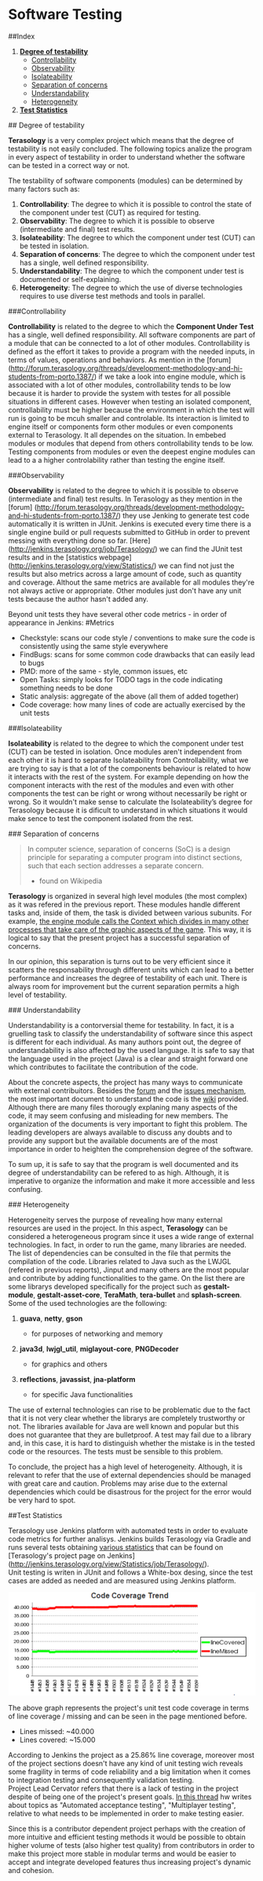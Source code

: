 # Software Testing

##Index

1. [**Degree of testability**](#Degree)
	* [Controllability](#Controllability)
	* [Observability](#Observability)
	* [Isolateability](#Isolateability)
	* [Separation of concerns](#Separation)
	* [Understandability](#Understandability)
	* [Heterogeneity](#Heterogeneity)
2. [**Test Statistics**](#Stats)

<a name="Degree"/>
## Degree of testability

**Terasology** is a very complex project which means that the degree of testability is not easily concluded. The following topics analize the program in every aspect of testability in order to understand whether the software can be tested in a correct way or not.

The testability of software components (modules) can be determined by many factors such as:

1. **Controllability**: The degree to which it is possible to control the state of the component under test (CUT) as required for testing.
2. **Observability**: The degree to which it is possible to observe (intermediate and final) test results.
3. **Isolateability**: The degree to which the component under test (CUT) can be tested in isolation.
4. **Separation of concerns**: The degree to which the component under test has a single, well defined responsibility.
5. **Understandability**: The degree to which the component under test is documented or self-explaining.
6. **Heterogeneity**: The degree to which the use of diverse technologies requires to use diverse test methods and tools in parallel.

<a name="Controllability"/>
###Controllability

**Controllability** is related to the degree to which the **Component Under Test** has a single, well defined responsibility. 
All software components are part of a module that can be connected to a lot of other modules. Controllability is defined as the effort it takes to provide 
a program with the needed inputs, in terms of values, operations and behaviors. As mention in the [forum] (http://forum.terasology.org/threads/development-methodology-and-hi-students-from-porto.1387/) if we take a look into 
engine module, which is associated with a lot of other modules, controllability tends to be low because it is harder to 
provide the system with testes for all possible situations in different cases. However when testing an isolated component, controllability must be higher 
because the environment in which the test will run is going to be mcuh smaller and controlable. Its interaction is limited to engine itself or
components form other modules or even components external to Terasology. It all dependes on the situation. In embebed modules or modules that depend from 
others controllability tends to be low. 
Testing components from modules or even the deepest engine modules can lead to a a higher controlability rather than testing the engine itself. 

<a name="Observability"/>
###Observability

**Observability** is related to the degree to which it is possible to observe (intermediate and final) test results. 
In Terasology as they mention in the [forum] (http://forum.terasology.org/threads/development-methodology-and-hi-students-from-porto.1387/) they use Jenking to generate test code automatically it is written in JUnit. 
Jenkins is executed every time there is a single engine build or pull requests submitted to GitHub in order to prevent messing with everything done so far.
[Here] (http://jenkins.terasology.org/job/Terasology/) we can find the JUnit test results and in the [statistics webpage] (http://jenkins.terasology.org/view/Statistics/)
 we can find not just the results but also metrics across a large amount of code, such as quantity and coverage. Althout the same metrics are available for all modules they're not always active or appropriate. 
Other modules just don't have any unit tests because the author hasn't added any.
 
 Beyond unit tests they have several other code metrics  - in order of appearance in Jenkins:
 #Metrics
* Checkstyle: scans our code style / conventions to make sure the code is consistently using the same style everywhere
* FindBugs: scans for some common code drawbacks that can easily lead to bugs
* PMD: more of the same - style, common issues, etc
* Open Tasks: simply looks for TODO tags in the code indicating something needs to be done
* Static analysis: aggregate of the above (all them of added together)
* Code coverage: how many lines of code are actually exercised by the unit tests

<a name="Isolateability"/>
###Isolateability

**Isolateability** is related to the degree to which the component under test (CUT) can be tested in isolation.
Once modules aren't independent from each other it is hard to separate Isolateability from Controllability, what we are trying to say
 is that a lot of the components behaviour is related to how it interacts with the rest of the system. For example depending on how the component interacts with 
 the rest of the modules and even with other components the test can be right or wrong without necessarily be right or wrong. 
So it wouldn't make sense to calculate the Isolateability’s degree for Terasology because it is dificult to understand 
in which situations it would make sence to test the component isolated from the rest.

<a name="Separation"/>
### Separation of concerns

>In computer science, separation of concerns (SoC) is a design principle for separating a computer program into distinct sections,    such that each section addresses a separate concern.
>  - found on Wikipedia

**Terasology** is organized in several high level modules (the most complex) as it was refered in the previous report. These modules handle different tasks and, inside of them, the task is divided between various subunits. For example, [the engine module calls the Context which divides in many other processes that take care of the graphic aspects of the game](https://github.com/dimamo5/Terasology/blob/develop/ESOF-DOCS/Software%20Architecture.md). This way, it is logical to say that the present project has a successful separation of concerns. 

In our opinion, this separation is turns out to be very efficient since it scatters the responsability through different units which can lead to a better performance and increases the degree of testability of each unit. There is always room for improvement but the current separation permits a high level of testability.

<a name="Understandability"/>
### Understandability

Understandability is a contorversial theme for testability. In fact, it is a gruelling task to classify the understandability of software since this aspect is different for each individual. As many authors point out, the degree of understandability is also affected by the used language. It is safe to say that the language used in the project (Java) is a clear and straight forward one which contributes to facilitate the contribution of the code.

About the concrete aspects, the project has many ways to communicate with external contribuitors. Besides the [forum](http://forum.terasology.org/) and the [issues mechanism](https://github.com/MovingBlocks/Terasology/issues), the most important document to understand the code is the [wiki](https://github.com/MovingBlocks/Terasology/wiki) provided. Although there are many files thorougly explaning many aspects of the code, it may seem confusing and misleading for new members. The organization of the documents is very important to fight this problem. The leading developers are always available to discuss any doubts and to provide any support but the available documents are of the most importance in order to heighten the comprehension degree of the software. 

To sum up, it is safe to say that the program is well documented and its degree of understandability can be refered to as high. Although, it is imperative to organize the information and make it more accessible and less confusing.

<a name="Heterogeneity"/>
### Heterogeneity

Heterogeneity serves the purpose of revealing how many external resources are used in the project. In this aspect, **Terasology** can be considered a heterogeneous program since it uses a wide range of external technologies. In fact, in order to run the game, many libraries are needed. The list of dependencies can be consulted in the file that permits the compilation of the code. Libraries related to Java such as the LWJGL (refered in previous reports), Jinput and many others are the most popular and contribute by adding functionalities to the game. On the list there are some librarys developed specifically for the project such as **gestalt-module**, **gestalt-asset-core**, **TeraMath**, **tera-bullet** and **splash-screen**. Some of the used technologies are the following:

1. **guava**, **netty**, **gson**
	* for purposes of networking and memory

2. **java3d**, **lwjgl_util**, **miglayout-core**, **PNGDecoder**
	* for graphics and others

3. **reflections**, **javassist**, **jna-platform**
	* for specific Java functionalities


The use of external technologies can rise to be problematic due to the fact that it is not very clear whether the librarys are completely trustworthy or not. The libraries available for Java are well known and popular but this does not guarantee that they are bulletproof. A test may fail due to a library and, in this case, it is hard to distinguish whether the mistake is in the tested code or the resources. The tests must be sensible to this problem.

To conclude, the project has a high level of heterogeneity. Although, it is relevant to refer that the use of external dependencies should be managed with great care and caution. Problems may arise due to the external dependencies which could be disastrous for the project for the error would be very hard to spot. 
<br>


<a name="Stats"/>
##Test Statistics

Terasology use Jenkins platform with automated tests in order to evaluate code metrics for further analisys.
Jenkins builds Terasology via Gradle and runs several tests obtaining [various statistics](#Metrics)  that can be found on [Terasology's project page on Jenkins] (http://jenkins.terasology.org/view/Statistics/job/Terasology/). <br> Unit testing is writen in JUnit and follows a White-box desing, since the test cases are added as needed and are measured using Jenkins platform.

![Graph](https://github.com/dimamo5/Terasology/blob/sergio/ESOF-DOCS/images/graph.png)

The above graph represents the project's unit test code coverage in terms of line coverage / missing and can be seen in the page mentioned before. 

* Lines missed: ~40.000
* Lines covered: ~15.000

According to Jenkins the project as a 25.86% line coverage, moreover most of the project sections doesn't have any kind of unit testing wich reveals some fragility in terms of code reliability and a big limitation when it comes to integration testing and consequently validation testing. <br>Project Lead Cervator refers that there is a lack of testing in the project despite of being one of the project's present goals. [In this thread](http://forum.terasology.org/threads/the-world-of-varied-and-noteworthy-achievements.1209/) hw writes about topics as "Automated acceptance testing", "Multiplayer testing", relative to what needs to be implemented in order to make testing easier. <br>

Since this is a contributor dependent project perhaps with the creation of more intuitive and efficient testing methods it would be possible to obtain higher volume of tests (also higher test quality) from contributors in order to make this project more stable in modular terms and would be easier to accept and integrate developed features thus increasing project's dynamic and cohesion.


